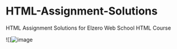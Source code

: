 # HTML-Assignment-Solutions
HTML Assignment Solutions for Elzero Web School HTML Course

![]![image](https://github.com/ahmedMostafa707/HTML-Assignment-Solutions/assets/152783148/fc223298-5b89-42c7-8205-5ab7745f8ca3)

